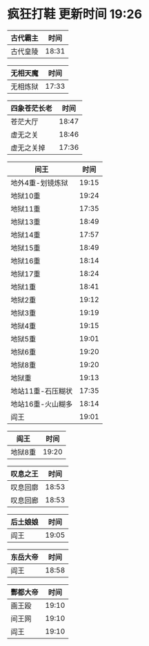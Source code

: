 # 疯狂打鞋 更新时间 19:26

| 古代霸主   | 时间    |
|--------|-------|
| 古代皇陵 | 18:31 |

| 无相天魔   | 时间    |
|--------|-------|
| 无相炼狱 | 17:33 |

| 四象苍茫长老   | 时间    |
|--------|-------|
| 苍茫大厅 | 18:47 |
| 虚无之关 | 18:46 |
| 虚无之关掉 | 17:36 |

| 间王   | 时间    |
|--------|-------|
| 地外4重-划镜炼狱 | 19:15 |
| 地狱10重 | 19:24 |
| 地狱11重 | 17:35 |
| 地狱13重 | 18:49 |
| 地狱14重 | 17:57 |
| 地狱15重 | 18:49 |
| 地狱16重 | 18:14 |
| 地狱17重 | 18:24 |
| 地狱1重 | 18:41 |
| 地狱2重 | 19:12 |
| 地狱3重 | 19:19 |
| 地狱4重 | 19:15 |
| 地狱5重 | 19:01 |
| 地狱6重 | 19:20 |
| 地狱8重 | 19:20 |
| 地狱重 | 19:13 |
| 地站11重-石压糊状 | 17:35 |
| 地站16重-火山糊多 | 18:14 |
| 阎王 | 19:01 |

| 阎王   | 时间    |
|--------|-------|
| 地狱8重 | 19:20 |

| 叹息之王   | 时间    |
|--------|-------|
| 叹息回廓 | 18:53 |
| 叹息回廊 | 18:53 |

| 后土娘娘   | 时间    |
|--------|-------|
| 阎王 | 19:05 |

| 东岳大帝   | 时间    |
|--------|-------|
| 阎王 | 18:58 |

| 酆都大帝   | 时间    |
|--------|-------|
| 画王殴 | 19:10 |
| 间王网 | 19:10 |
| 阎王 | 19:10 |
